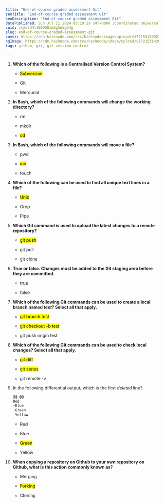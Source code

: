 ```yaml
---
title: "End-of-course graded assessment Git"
seoTitle: "End-of-course graded assessment Git"
seoDescription: "End-of-course graded assessment Git"
datePublished: Sun Jul 21 2024 03:10:29 GMT+0000 (Coordinated Universal Time)
cuid: clyuzd4l100050ambg5n5g54g
slug: end-of-course-graded-assessment-git
cover: https://cdn.hashnode.com/res/hashnode/image/upload/v1721531390233/415f3203-588e-404c-bdce-f494cc0503cb.png
ogImage: https://cdn.hashnode.com/res/hashnode/image/upload/v1721531420655/381c757a-e69e-4907-bbc4-3da3bf5a9aed.png
tags: github, git, git-version-control

---
```


1. **Which of the following is a Centralised Version Control System?**
    
    * <mark>Subversion</mark>
        
    * Git
        
    * Mercurial
        
2. **In Bash, which of the following commands will change the working directory?**
    
    * rm
        
    * mkdir
        
    * <mark>cd</mark>
        
3. **In Bash, which of the following commands will move a file?**
    
    * pwd
        
    * <mark>mv</mark>
        
    * touch
        
4. **Which of the following can be used to find all unique text lines in a file?**
    
    * <mark>Uniq</mark>
        
    * Grep
        
    * Pipe
        
5. **Which Git command is used to upload the latest changes to a remote repository?**
    
    * <mark>git push</mark>
        
    * git pull
        
    * git clone
        
6. **True or false. Changes must be added to the Git staging area before they are committed.**
    
    * true
        
    * false
        
7. **Which of the following Git commands can be used to create a local branch named *test*? Select all that apply.**
    
    * <mark>git branch test</mark>
        
    * <mark>git checkout -b test</mark>
        
    * git push origin test
        
8. **Which of the following Git commands can be used to check local changes? Select all that apply.**
    
    * <mark>git diff</mark>
        
    * <mark>git status</mark>
        
    * git remote -v
        
9. In the following differential output, which is the first *deleted* line?
    
    ```powershell
    @@ @@
    Red
    +Blue
    -Green
    -Yellow
    ```
    
    * Red
        
    * Blue
        
    * <mark>Green</mark>
        
    * Yellow
        
10. **When copying a repository on Github to your own repository on Github, what is this action commonly known as?**
    
    * Merging
        
    * <mark>Forking</mark>
        
    * Cloning
